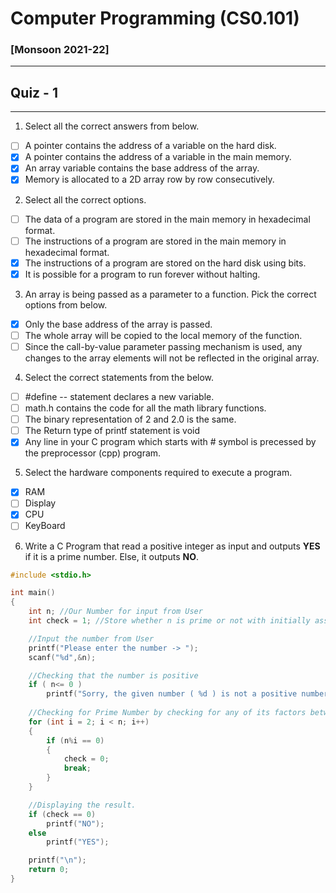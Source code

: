 # Computer Programming (CS0.101)
### [Monsoon 2021-22]
---
## Quiz - 1
---
1.  Select all the correct answers from below.
  - [ ] A pointer contains the address of a variable on the hard disk.
  - [x] A pointer contains the address of a variable in the main memory.
  - [x] An array variable contains the base address of the array.
  - [x] Memory is allocated to a 2D array row by row consecutively.

2. Select all the correct options.
  - [ ] The data of a program are stored in the main memory in hexadecimal format.
  - [ ] The instructions of a program are stored in the main memory in hexadecimal format.
  - [x] The instructions of a program are stored on the hard disk using bits.
  - [x] It is possible for a program to run forever without halting.

3. An array is being passed as a parameter to a function. Pick the correct options from below.
  - [x] Only the base address of the array is passed.
  - [ ] The whole array will be copied to the local memory of the function.
  - [ ] Since the call-by-value parameter passing mechanism is used, any changes to the array elements will not be reflected in the original array.

4. Select the correct statements from the below.
  - [ ] #define -- statement declares a new variable.
  - [ ] math.h contains the code for all the math library functions.
  - [ ] The binary representation of 2 and 2.0 is the same.
  - [ ] The Return type of printf statement is void
  - [x] Any line in your C program which starts with # symbol is precessed by the preprocessor (cpp) program.

5. Select the hardware components required to execute a program.
  - [x] RAM
  - [ ] Display
  - [x] CPU
  - [ ] KeyBoard

6. Write a C Program that read a positive integer as input and outputs **YES** if it is a prime number. Else, it outputs **NO**.

``` C
#include <stdio.h>

int main()
{
    int n; //Our Number for input from User
    int check = 1; //Store whether n is prime or not with initially assuming it as prime ( =1 )

    //Input the number from User
    printf("Please enter the number -> ");
    scanf("%d",&n);

    //Checking that the number is positive
    if ( n<= 0 )
        printf("Sorry, the given number ( %d ) is not a positive number.\nHence, it can't be computed for prime number.",n);
    
    //Checking for Prime Number by checking for any of its factors between 2 and n-1.
    for (int i = 2; i < n; i++)
    {
        if (n%i == 0)
        {
            check = 0;
            break;
        }
    }

    //Displaying the result.
    if (check == 0)
        printf("NO");
    else
        printf("YES");

    printf("\n");
    return 0;
}

```